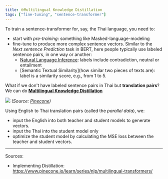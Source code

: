 ```yaml
---
title: 🌐Multilingual Knowledge Distillation
tags: ["fine-tuning", "sentence-transformer"]
---
```


To train a sentence-transformer for, say, the Thai language, you need to:
- start with *pre-training*: something like Masked-language-modeling
- fine-tune to produce more complex sentence vectors. Similar to the *Next sentence Prediction* task in BERT, here people typically use labeled sentence pairs, in one way or another:
    - [Natural Language Inference](https://paperswithcode.com/task/natural-language-inference): labels include contradiction, neutral or entailment
    - [Semantic Textual Similarity](how similar two pieces of texts are): label is a similarity score, e.g., from 1 to 5. 

What if we don't have labeled sentence pairs in Thai but **translation pairs**? We can do [**Multilingual Knowledge Distillation**](https://arxiv.org/abs/2004.09813)

![](https://cdn.sanity.io/images/vr8gru94/production/8bf5491d704333a1678181c844041adf72bbe628-1920x840.png)
*(Source: [Pinecone](https://www.pinecone.io/learn/series/nlp/unsupervised-training-sentence-transformers/))*

Using English to Thai translation pairs (called the *parallel data*), we:
- input the English into both teacher and student models to generate vectors.
- input the Thai into the student model only
- optimize the student model by calculating the MSE loss between the teacher and student vectors.


---
Sources:
- Implementing Distillation: https://www.pinecone.io/learn/series/nlp/multilingual-transformers/

